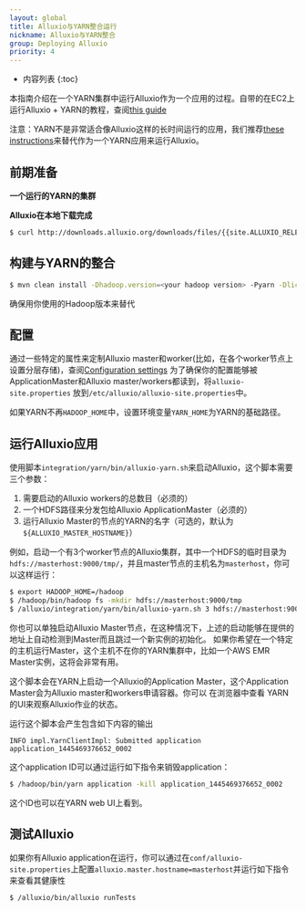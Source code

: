 ```yaml
---
layout: global
title: Alluxio与YARN整合运行
nickname: Alluxio与YARN整合
group: Deploying Alluxio
priority: 4
---
```


* 内容列表
{:toc}

本指南介绍在一个YARN集群中运行Alluxio作为一个应用的过程。自带的在EC2上运行Alluxio + YARN的教程，查阅[this guide](Running-Alluxio-on-EC2.html)

注意：YARN不是非常适合像Alluxio这样的长时间运行的应用，我们推荐[these instructions](Running-Alluxio-Yarn-Standalone.html)来替代作为一个YARN应用来运行Alluxio。

## 前期准备

**一个运行的YARN的集群**

**Alluxio在本地下载完成**

```bash
$ curl http://downloads.alluxio.org/downloads/files/{{site.ALLUXIO_RELEASED_VERSION}}/alluxio-{{site.ALLUXIO_RELEASED_VERSION}}-bin.tar.gz | tar xz
```

## 构建与YARN的整合

```bash
$ mvn clean install -Dhadoop.version=<your hadoop version> -Pyarn -Dlicense.skip -DskipTests -Dfindbugs.skip -Dmaven.javadoc.skip -Dcheckstyle.skip
```

确保用你使用的Hadoop版本来替代<your hadoop version>

## 配置
通过一些特定的属性来定制Alluxio master和worker(比如，在各个worker节点上设置分层存储)，查阅[Configuration settings](Configuration-Settings.html)
为了确保你的配置能够被ApplicationMaster和Alluxio master/workers都读到，将`alluxio-site.properties` 放到`/etc/alluxio/alluxio-site.properties`中。

如果YARN不再`HADOOP_HOME`中，设置环境变量`YARN_HOME`为YARN的基础路径。

## 运行Alluxio应用

使用脚本`integration/yarn/bin/alluxio-yarn.sh`来启动Alluxio，这个脚本需要三个参数：

1. 需要启动的Alluxio workers的总数目（必须的）
2. 一个HDFS路径来分发包给Alluxio ApplicationMaster（必须的）
3. 运行Alluxio Master的节点的YARN的名字（可选的，默认为`${ALLUXIO_MASTER_HOSTNAME}`）

例如，启动一个有3个worker节点的Alluxio集群，其中一个HDFS的临时目录为`hdfs://masterhost:9000/tmp/`，并且master节点的主机名为`masterhost`，你可以这样运行：

```bash
$ export HADOOP_HOME=/hadoop
$ /hadoop/bin/hadoop fs -mkdir hdfs://masterhost:9000/tmp
$ /alluxio/integration/yarn/bin/alluxio-yarn.sh 3 hdfs://masterhost:9000/tmp/ masterhost
```

你也可以单独启动Alluxio Master节点，在这种情况下，上述的启动能够在提供的地址上自动检测到Master而且跳过一个新实例的初始化。
如果你希望在一个特定的主机运行Master，这个主机不在你的YARN集群中，比如一个AWS EMR Master实例，这将会非常有用。

这个脚本会在YARN上启动一个Alluxio的Application Master，这个Application Master会为Alluxio master和workers申请容器。你可以
在浏览器中查看 YARN的UI来观察Alluxio作业的状态。

运行这个脚本会产生包含如下内容的输出

```
INFO impl.YarnClientImpl: Submitted application application_1445469376652_0002
```

这个application ID可以通过运行如下指令来销毁application：

```bash
$ /hadoop/bin/yarn application -kill application_1445469376652_0002
```

这个ID也可以在YARN web UI上看到。

## 测试Alluxio

如果你有Alluxio application在运行，你可以通过在`conf/alluxio-site.properties`上配置`alluxio.master.hostname=masterhost`并运行如下指令来查看其健康性

```bash
$ /alluxio/bin/alluxio runTests
```
